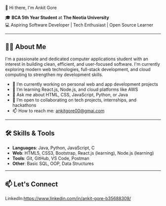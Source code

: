   👋 Hi there, I'm Ankit Gore

🎓 **BCA 5th Year Student** at **The Neotia University**  
💻 Aspiring Software Developer | Tech Enthusiast | Open Source Learner  

---

## 🧑‍💻 About Me

I'm a passionate and dedicated computer applications student with an interest in building clean, efficient, and user-focused software. I'm currently exploring modern web technologies, full-stack development, and cloud computing to strengthen my development skills.

- 🔭 I’m currently working on personal web and app development projects
- 🌱 I’m learning React.js, Node.js, and cloud platforms like AWS
- 💬 Ask me about HTML, CSS, JavaScript, Python, or Java
- 🤝 I’m open to collaborating on tech projects, internships, and hackathons
- 📫 How to reach me: ankitgore00@gmai.com


---

## 🛠️ Skills & Tools

- **Languages**: Java, Python, JavaScript, C
- **Web**: HTML5, CSS3, Bootstrap, React.js (learning), Node.js (learning)
- **Tools**: Git, GitHub, VS Code, Postman
- **Other**: Basic SQL, OOP, Data Structures

---

## 📫 Let's Connect

LinkedIn:https://www.linkedin.com/in/ankit-gore-b35688309/

